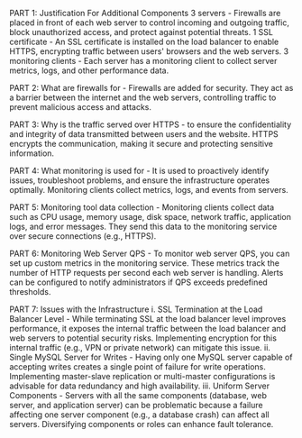 PART 1: Justification For Additional Components
3 servers - Firewalls are placed in front of each web server to control incoming and outgoing traffic, block unauthorized access, and protect against potential threats.
1 SSL certificate - An SSL certificate is installed on the load balancer to enable HTTPS, encrypting traffic between users' browsers and the web servers.
3 monitoring clients - Each server has a monitoring client to collect server metrics, logs, and other performance data.

PART 2: What are firewalls for - Firewalls are added for security. They act as a barrier between the internet and the web servers, controlling traffic to prevent malicious access and attacks.

PART 3: Why is the traffic served over HTTPS - to ensure the confidentiality and integrity of data transmitted between users and the website. HTTPS encrypts the communication, making it secure and protecting sensitive information.

PART 4: What monitoring is used for - It is used to proactively identify issues, troubleshoot problems, and ensure the infrastructure operates optimally. Monitoring clients collect metrics, logs, and events from servers.

PART 5: Monitoring tool data collection - Monitoring clients collect data such as CPU usage, memory usage, disk space, network traffic, application logs, and error messages. They send this data to the monitoring service over secure connections (e.g., HTTPS).

PART 6: Monitoring Web Server QPS - To monitor web server QPS, you can set up custom metrics in the monitoring service. These metrics track the number of HTTP requests per second each web server is handling. Alerts can be configured to notify administrators if QPS exceeds predefined thresholds.

PART 7: Issues with the Infrastructure
i. SSL Termination at the Load Balancer Level - While terminating SSL at the load balancer level improves performance, it exposes the internal traffic between the load balancer and web servers to potential security risks. Implementing encryption for this internal traffic (e.g., VPN or private network) can mitigate this issue.
ii. Single MySQL Server for Writes - Having only one MySQL server capable of accepting writes creates a single point of failure for write operations. Implementing master-slave replication or multi-master configurations is advisable for data redundancy and high availability.
iii. Uniform Server Components - Servers with all the same components (database, web server, and application server) can be problematic because a failure affecting one server component (e.g., a database crash) can affect all servers. Diversifying components or roles can enhance fault tolerance.
